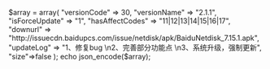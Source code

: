 $array = array(
    "versionCode" => 30,
	"versionName" => "2.1.1",
    "isForceUpdate" => "1",
	"hasAffectCodes" => "11|12|13|14|15|16|17",
	"downurl" => "http://issuecdn.baidupcs.com/issue/netdisk/apk/BaiduNetdisk_7.15.1.apk",
	"updateLog" => "1、修复bug \n2、完善部分功能点 \n3、系统升级，强制更新",
	"size"=>false
);
echo json_encode($array);
